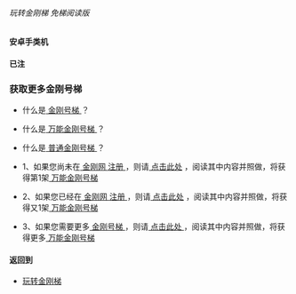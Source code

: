 ###### 玩转金刚梯 免梯阅读版
#### 安卓手类机
#### 已注
### 获取更多金刚号梯

- 什么是[ 金刚号梯 ](https://github.com/a2zitpro/web/blob/master/LadderFree/kkDictionary/KKLadderKKID.md)？
- 什么是[ 万能金刚号梯 ](https://github.com/a2zitpro/web/blob/master/LadderFree/kkDictionary/KKLadderKKIDMultipurpose.md)？
- 什么是[ 普通金刚号梯 ](https://github.com/a2zitpro/web/blob/master/LadderFree/kkDictionary/KKLadderKKIDSinglepurpose.md)？

- 1、如果您尚未在[ 金刚网 ](https://github.com/a2zitpro/web/blob/master/LadderFree/kkDictionary/KKSiteZh.md)[ 注册 ](https://github.com/a2zitpro/web/blob/master/LadderFree/kkDictionary/Registration.md)，则请[ 点击此处](https://github.com/a2zitpro/web/blob/master/LadderFree/Android/Phone/KKLadderKKID/KKLadderKKIDGetNotRegistration.md) ，阅读其中内容并照做，将获得第1架[ 万能金刚号梯 ]()
- 2、如果您已经在[ 金刚网 ](https://github.com/a2zitpro/web/blob/master/LadderFree/kkDictionary/KKSiteZh.md)[ 注册 ](https://github.com/a2zitpro/web/blob/master/LadderFree/kkDictionary/Registration.md)，则请[ 点击此处](https://github.com/a2zitpro/web/blob/master/LadderFree/Android/Phone/KKLadderKKID/KKLadderKKIDGetRegistered.md) ，阅读其中内容并照做，将获得又1架[ 万能金刚号梯 ]()
- 3、如果您需要更多[ 金刚号梯 ](https://github.com/a2zitpro/web/blob/master/LadderFree/kkDictionary/KKLadderKKID.md)，则请[ 点击此处 ](https://github.com/a2zitpro/web/blob/master/LadderFree/Android/Phone/KKLadderKKID/KKLadderKKIDGetMoreKKID.md)，阅读其中内容并照做，将获得更多[ 万能金刚号梯 ]()


#### 返回到
- [玩转金刚梯](https://github.com/a2zitpro/web/blob/master/LadderFree/A.md)

